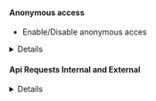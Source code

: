 #### Anonymous access
* Enable/Disable anonymous acces
<details>

```bash
cat /etc/kubernetes/manifests/kube-apiserver.yaml | grep anonymous-auth  
# true or false  
```

</details>

#### Api Requests Internal and External

<details>

```bash
kubectl config view  
kubectl config view --raw  
echo client-sertificate-data | base64 -d > crt.crt
echo client-key-data  | base64 d >key.key  
curl https://localhost:6443  
curl https://haproxy.cyberhelp.pro:6443 --cacert /etc/kubernetes/pki/ca.crt --cert crt.crt --key key.key  
# In this case i have a loadbalancer  
# External Access  
We can change default service kubernetes to service type NodePort  
# Verify the Node Restriction works  


```


</details>